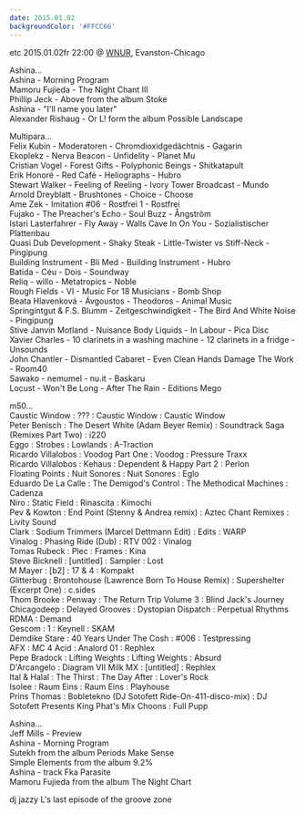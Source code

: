 ```yaml
---
date: 2015.01.02
backgroundColor: '#FFCC66'
---
```


etc 2015.01.02fr 22:00 @ [WNUR](http://www.wnur.org/), Evanston-Chicago  

Ashina...  
Ashina - Morning Program  
Mamoru Fujieda - The Night Chant III  
Phillip Jeck - Above from the album Stoke  
Ashina - "I'll name you later"  
Alexander Rishaug - Or L! form the album Possible Landscape  

Multipara...  
Felix Kubin - Moderatoren - Chromdioxidgedächtnis - Gagarin  
Ekoplekz - Nerva Beacon - Unfidelity - Planet Mu  
Cristian Vogel - Forest Gifts - Polyphonic Beings - Shitkatapult  
Erik Honoré - Red Café - Heliographs - Hubro  
Stewart Walker - Feeling of Reeling - Ivory Tower Broadcast - Mundo  
Arnold Dreyblatt - Brushtones - Choice - Choose  
Ame Zek - Imitation #06 - Rostfrei 1 - Rostfrei  
Fujako - The Preacher's Echo - Soul Buzz - Ångström  
Istari Lasterfahrer - Fly Away - Walls Cave In On You - Sozialistischer Plattenbau  
Quasi Dub Development - Shaky Steak - Little-Twister vs Stiff-Neck - Pingipung  
Building Instrument - Bli Med - Building Instrument - Hubro  
Batida - Céu - Dois - Soundway  
Reliq - willo - Metatropics - Noble  
Rough Fields - VI - Music For 18 Musicians - Bomb Shop  
Beata Hlavenková - Ávgoustos - Theodoros - Animal Music  
Springintgut & F.S. Blumm - Zeitgeschwindigkeit - The Bird And White Noise - Pingipung  
Stive Janvin Motland - Nuisance Body Liquids - In Labour - Pica Disc  
Xavier Charles - 10 clarinets in a washing machine - 12 clarinets in a fridge - Unsounds  
John Chantler - Dismantled Cabaret - Even Clean Hands Damage The Work - Room40  
Sawako - nemumel - nu.it - Baskaru  
Locust - Won't Be Long - After The Rain - Editions Mego  

m50...  
Caustic Window : ??? : Caustic Window : Caustic Window  
Peter Benisch : The Desert White (Adam Beyer Remix) : Soundtrack Saga (Remixes Part Two) : i220  
Eggo : Strobes : Lowlands : A-Traction  
Ricardo Villalobos : Voodog Part One : Voodog : Pressure Traxx  
Ricardo Villalobos : Kehaus : Dependent & Happy Part 2 : Perlon  
Floating Points : Nuit Sonores : Nuit Sonores : Eglo  
Eduardo De La Calle : The Demigod's Control : The Methodical Machines : Cadenza  
Niro : Static Field : Rinascita : Kimochi  
Pev & Kowton : End Point (Stenny & Andrea remix) : Aztec Chant Remixes : Livity Sound  
Clark : Sodium Trimmers (Marcel Dettmann Edit) : Edits : WARP  
Vinalog : Phasing Ride (Dub) : RTV 002 : Vinalog  
Tomas Rubeck : Plec : Frames : Kina  
Steve Bicknell : \[untitled\] : Sampler : Lost  
M Mayer : \[b2\] : 17 & 4 : Kompakt  
Glitterbug : Brontohouse (Lawrence Born To House Remix) : Supershelter (Excerpt One) : c.sides  
Thom Brooke : Penway : The Return Trip Volume 3 : Blind Jack's Journey  
Chicagodeep : Delayed Grooves : Dystopian Dispatch : Perpetual Rhythms  
RDMA : Demand  
Gescom : 1 : Keynell : SKAM  
Demdike Stare : 40 Years Under The Cosh : #006 : Testpressing  
AFX : MC 4 Acid : Analord 01 : Rephlex  
Pepe Bradock : Lifting Weights : Lifting Weights : Absurd  
D'Arcangelo : Diagram VII Milk MX : \[untitled\] : Rephlex  
Ital & Halal : The Thirst : The Day After : Lover's Rock  
Isolee : Raum Eins : Raum Eins : Playhouse  
Prins Thomas : Bobletekno (DJ Sotofett Ride-On-411-disco-mix) : DJ Sotofett Presents King Phat's Mix Choons : Full Pupp  

Ashina...  
Jeff Mills - Preview  
Ashina - Morning Program  
Sutekh from the album Periods Make Sense  
Simple Elements from the album 9.2%  
Ashina - track Fka Parasite  
Mamoru Fujieda from the album The Night Chart  

dj jazzy L's last episode of the groove zone